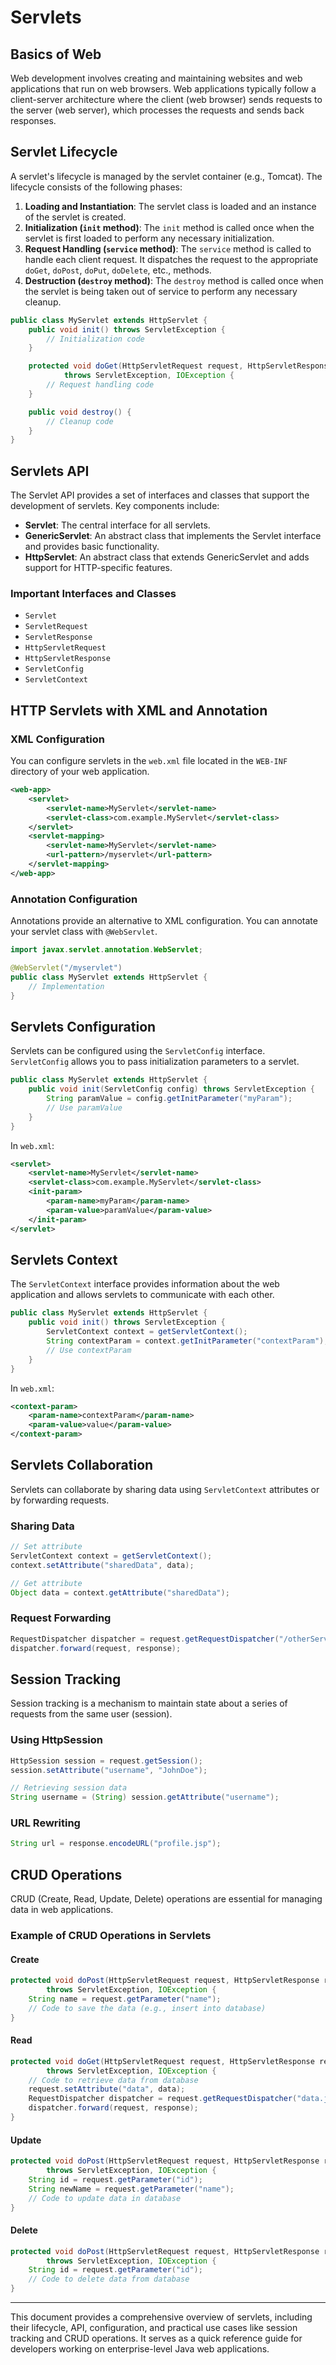 # Servlets

## Basics of Web

Web development involves creating and maintaining websites and web applications that run on web browsers. Web applications typically follow a client-server architecture where the client (web browser) sends requests to the server (web server), which processes the requests and sends back responses.

## Servlet Lifecycle

A servlet's lifecycle is managed by the servlet container (e.g., Tomcat). The lifecycle consists of the following phases:

1. **Loading and Instantiation**: The servlet class is loaded and an instance of the servlet is created.
2. **Initialization (`init` method)**: The `init` method is called once when the servlet is first loaded to perform any necessary initialization.
3. **Request Handling (`service` method)**: The `service` method is called to handle each client request. It dispatches the request to the appropriate `doGet`, `doPost`, `doPut`, `doDelete`, etc., methods.
4. **Destruction (`destroy` method)**: The `destroy` method is called once when the servlet is being taken out of service to perform any necessary cleanup.

```java
public class MyServlet extends HttpServlet {
    public void init() throws ServletException {
        // Initialization code
    }

    protected void doGet(HttpServletRequest request, HttpServletResponse response)
            throws ServletException, IOException {
        // Request handling code
    }

    public void destroy() {
        // Cleanup code
    }
}
```

## Servlets API

The Servlet API provides a set of interfaces and classes that support the development of servlets. Key components include:

- **Servlet**: The central interface for all servlets.
- **GenericServlet**: An abstract class that implements the Servlet interface and provides basic functionality.
- **HttpServlet**: An abstract class that extends GenericServlet and adds support for HTTP-specific features.

### Important Interfaces and Classes

- `Servlet`
- `ServletRequest`
- `ServletResponse`
- `HttpServletRequest`
- `HttpServletResponse`
- `ServletConfig`
- `ServletContext`

## HTTP Servlets with XML and Annotation

### XML Configuration

You can configure servlets in the `web.xml` file located in the `WEB-INF` directory of your web application.

```xml
<web-app>
    <servlet>
        <servlet-name>MyServlet</servlet-name>
        <servlet-class>com.example.MyServlet</servlet-class>
    </servlet>
    <servlet-mapping>
        <servlet-name>MyServlet</servlet-name>
        <url-pattern>/myservlet</url-pattern>
    </servlet-mapping>
</web-app>
```

### Annotation Configuration

Annotations provide an alternative to XML configuration. You can annotate your servlet class with `@WebServlet`.

```java
import javax.servlet.annotation.WebServlet;

@WebServlet("/myservlet")
public class MyServlet extends HttpServlet {
    // Implementation
}
```

## Servlets Configuration

Servlets can be configured using the `ServletConfig` interface. `ServletConfig` allows you to pass initialization parameters to a servlet.

```java
public class MyServlet extends HttpServlet {
    public void init(ServletConfig config) throws ServletException {
        String paramValue = config.getInitParameter("myParam");
        // Use paramValue
    }
}
```

In `web.xml`:

```xml
<servlet>
    <servlet-name>MyServlet</servlet-name>
    <servlet-class>com.example.MyServlet</servlet-class>
    <init-param>
        <param-name>myParam</param-name>
        <param-value>paramValue</param-value>
    </init-param>
</servlet>
```

## Servlets Context

The `ServletContext` interface provides information about the web application and allows servlets to communicate with each other.

```java
public class MyServlet extends HttpServlet {
    public void init() throws ServletException {
        ServletContext context = getServletContext();
        String contextParam = context.getInitParameter("contextParam");
        // Use contextParam
    }
}
```

In `web.xml`:

```xml
<context-param>
    <param-name>contextParam</param-name>
    <param-value>value</param-value>
</context-param>
```

## Servlets Collaboration

Servlets can collaborate by sharing data using `ServletContext` attributes or by forwarding requests.

### Sharing Data

```java
// Set attribute
ServletContext context = getServletContext();
context.setAttribute("sharedData", data);

// Get attribute
Object data = context.getAttribute("sharedData");
```

### Request Forwarding

```java
RequestDispatcher dispatcher = request.getRequestDispatcher("/otherServlet");
dispatcher.forward(request, response);
```

## Session Tracking

Session tracking is a mechanism to maintain state about a series of requests from the same user (session).

### Using HttpSession

```java
HttpSession session = request.getSession();
session.setAttribute("username", "JohnDoe");

// Retrieving session data
String username = (String) session.getAttribute("username");
```

### URL Rewriting

```java
String url = response.encodeURL("profile.jsp");
```

## CRUD Operations

CRUD (Create, Read, Update, Delete) operations are essential for managing data in web applications.

### Example of CRUD Operations in Servlets

#### Create

```java
protected void doPost(HttpServletRequest request, HttpServletResponse response)
        throws ServletException, IOException {
    String name = request.getParameter("name");
    // Code to save the data (e.g., insert into database)
}
```

#### Read

```java
protected void doGet(HttpServletRequest request, HttpServletResponse response)
        throws ServletException, IOException {
    // Code to retrieve data from database
    request.setAttribute("data", data);
    RequestDispatcher dispatcher = request.getRequestDispatcher("data.jsp");
    dispatcher.forward(request, response);
}
```

#### Update

```java
protected void doPost(HttpServletRequest request, HttpServletResponse response)
        throws ServletException, IOException {
    String id = request.getParameter("id");
    String newName = request.getParameter("name");
    // Code to update data in database
}
```

#### Delete

```java
protected void doPost(HttpServletRequest request, HttpServletResponse response)
        throws ServletException, IOException {
    String id = request.getParameter("id");
    // Code to delete data from database
}
```

---

This document provides a comprehensive overview of servlets, including their lifecycle, API, configuration, and practical use cases like session tracking and CRUD operations. It serves as a quick reference guide for developers working on enterprise-level Java web applications.